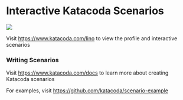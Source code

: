 # Interactive Katacoda Scenarios

[![](http://shields.katacoda.com/katacoda/lino/count.svg)](https://www.katacoda.com/lino "Get your profile on Katacoda.com")

Visit https://www.katacoda.com/lino to view the profile and interactive scenarios

### Writing Scenarios
Visit https://www.katacoda.com/docs to learn more about creating Katacoda scenarios

For examples, visit https://github.com/katacoda/scenario-example
